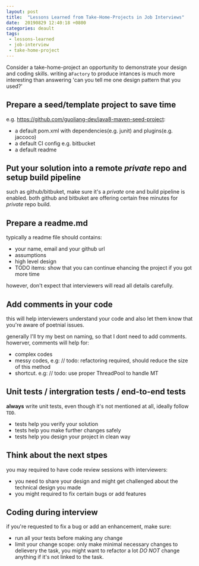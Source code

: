 ```yaml
---
layout: post
title:  "Lessons Learned from Take-Home-Projects in Job Interviews"
date:  20190829 12:40:18 +0800
categories: deault 
tags:
 - lessons-learned
 - job-interview
 - take-home-project
---
```


Consider a take-home-project an opportunity to demonstrate your design and coding skills. writing a`Factory` to produce intances is much more interesting than answering 'can you tell me one design pattern that you used?'

## Prepare a seed/template project to save time

e.g. https://github.com/guoliang-dev/java8-maven-seed-project:
 - a default pom.xml with dependencies(e.g. junit) and plugins(e.g. jaccoco)
 - a default CI config e.g. bitbucket
 - a default readme


## Put your solution into a remote *private* repo and setup build pipeline

such as github/bitbuket, make sure it's a *private* one and build pipeline is enabled. both github and bitbuket are offering certain free minutes for *private* repo build.


## Prepare a readme.md

typically a readme file should contains:
 - your name, email and your github url
 - assumptions
 - high level design
 - TODO items: show that you can continue ehancing the project if you got more time

 however, don't expect that interviewers will read all details carefully. 


## Add comments in your code

this will help interviewers understand your code and also let them know that you're aware of poetnial issues. 

generally I'll try my best on naming, so that I dont need to add comments. howerver, comments will help for:
 - complex codes
 - messy codes, e.g: // todo: refactoring required, should reduce the size of this method
 - shortcut. e.g: // todo: use proper ThreadPool to handle MT


## Unit tests / intergration tests / end-to-end tests

**always** write unit tests, even though it's not mentioned at all, ideally follow `TDD`.
 - tests help you verify your solution
 - tests help you make further changes safely
 - tests help you design your project in clean way


## Think about the next stpes

you may required to have code review sessions with interviewers:
 - you need to share your design and might get challenged about the technical design you made
 - you might required to fix certain bugs or add features


## Coding during interview

if you're requested to fix a bug or add an enhancement, make sure:
 - run all your tests before making any change
 - limit your change scope: only make minimal necessary changes to delievery the task, you might want to refactor a lot *DO NOT* change anything if it's not linked to the task.